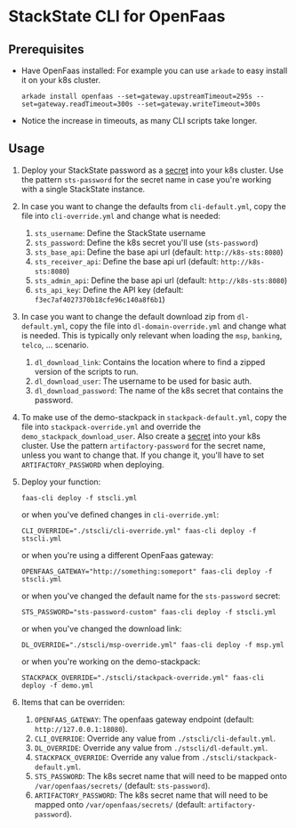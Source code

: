 # StackState CLI for OpenFaas

## Prerequisites

+ Have OpenFaas installed: For example you can use `arkade` to easy install it on your k8s cluster.
  ```
  arkade install openfaas --set=gateway.upstreamTimeout=295s --set=gateway.readTimeout=300s --set=gateway.writeTimeout=300s
  ```
+ Notice the increase in timeouts, as many CLI scripts take longer.  

## Usage

1. Deploy your StackState password as a [secret](https://docs.openfaas.com/reference/secrets/#define-a-secret-in-kubernetes-advanced) into your k8s cluster. Use the pattern `sts-password` for the secret name in case you're working with a single StackState instance.
1. In case you want to change the defaults from `cli-default.yml`, copy the file into `cli-override.yml` and change what is needed:
    1. `sts_username`: Define the StackState username
    1. `sts_password`: Define the k8s secret you'll use (`sts-password`)
    1. `sts_base_api`: Define the base api url (default: `http://k8s-sts:8080`)
    1. `sts_receiver_api`: Define the base api url (default: `http://k8s-sts:8080`)
    1. `sts_admin_api`: Define the base api url (default: `http://k8s-sts:8080`)
    1. `sts_api_key`: Define the API key (default: `f3ec7af4027370b18cfe96c140a8f6b1`)
1. In case you want to change the default download zip from `dl-default.yml`, copy the file into `dl-domain-override.yml` and change what is needed. This is typically only relevant when loading the `msp`, `banking`, `telco`, ... scenario.
    1. `dl_download_link`: Contains the location where to find a zipped version of the scripts to run.
    1. `dl_download_user`: The username to be used for basic auth.
    1. `dl_download_password`: The name of the k8s secret that contains the password.
1. To make use of the demo-stackpack in `stackpack-default.yml`, copy the file into `stackpack-override.yml` and override the `demo_stackpack_download_user`. Also create a [secret](https://docs.openfaas.com/reference/secrets/#define-a-secret-in-kubernetes-advanced) into your k8s cluster. Use the pattern `artifactory-password` for the secret name, unless you want to change that. If you change it, you'll have to set `ARTIFACTORY_PASSWORD` when deploying.
1. Deploy your function:

   `faas-cli deploy -f stscli.yml`

   or when you've defined changes in `cli-override.yml`:

   `CLI_OVERRIDE="./stscli/cli-override.yml" faas-cli deploy -f stscli.yml`

   or when you're using a different OpenFaas gateway:

   `OPENFAAS_GATEWAY="http://something:someport" faas-cli deploy -f stscli.yml`

   or when you've changed the default name for the `sts-password` secret:

   `STS_PASSWORD="sts-password-custom" faas-cli deploy -f stscli.yml`

   or when you've changed the download link:

   `DL_OVERRIDE="./stscli/msp-override.yml" faas-cli deploy -f msp.yml`

   or when you're working on the demo-stackpack:

   `STACKPACK_OVERRIDE="./stscli/stackpack-override.yml" faas-cli deploy -f demo.yml`
1. Items that can be overriden:
    1. `OPENFAAS_GATEWAY`: The openfaas gateway endpoint (default: `http://127.0.0.1:18080`).
    1. `CLI_OVERRIDE`: Override any value from `./stscli/cli-default.yml`.
    1. `DL_OVERRIDE`: Override any value from `./stscli/dl-default.yml`.
    1. `STACKPACK_OVERRIDE`: Override any value from `./stscli/stackpack-default.yml`.
    1. `STS_PASSWORD`: The k8s secret name that will need to be mapped onto `/var/openfaas/secrets/` (default: `sts-password`).
    1. `ARTIFACTORY_PASSWORD`: The k8s secret name that will need to be mapped onto `/var/openfaas/secrets/` (default: `artifactory-password`).
